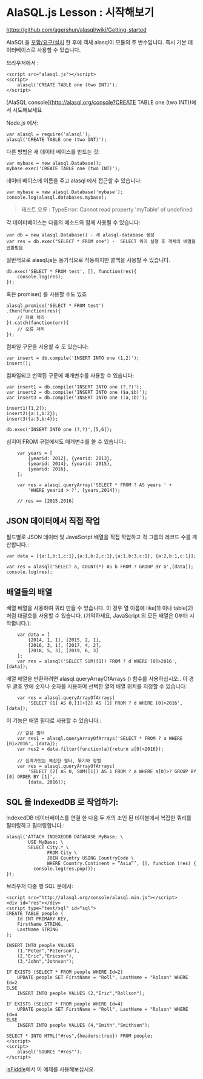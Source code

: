 # AlaSQL.js Lesson : 시작해보기

https://github.com/agershun/alasql/wiki/Getting-started

AlaSQL을 [포함/요구/설치](./install) 한 후에 객체 alasql이 모듈의 주 변수입니다. 즉시 기본 데이터베이스로 사용할 수 있습니다.

브라우저에서  :

    <script src="alasql.js"></script>
    <script>
        alasql('CREATE TABLE one (two INT)');
    </script>

[AlaSQL console](http://alasql.org/console?CREATE TABLE one (two INT))에서 시도해보세요

Node.js 에서:

    var alasql = require('alasql');
    alasql('CREATE TABLE one (two INT)');

다른 방법은 새 데이터 베이스를 만드는 것:

    var mybase = new alasql.Database();
    mybase.exec('CREATE TABLE one (two INT)');
    
데이터 베이스에 이름을 주고 alasql 에서 접근할 수 있습니다:

    var mybase = new alasql.Database('mybase');
    console.log(alasql.databases.mybase);
    
> 테스트 오류 : TypeError: Cannot read property 'myTable' of undefined
    
각 데이터베이스는 다음의 메소드와 함께 사용될 수 있습니다:    

    var db = new alasql.Database() - 새 alasql-database 생성
    var res = db.exec("SELECT * FROM one") -  SELECT 쿼리 실행 후 객체의 배열을 반환받음
     
<query-pane :hideTask="true"></query-pane>     
     
일반적으로 alasql.js는 동기식으로 작동하지만 콜백을 사용할 수 있습니다.

    db.exec('SELECT * FROM test', [], function(res){
        console.log(res);
    });
    
혹은 promise() 를 사용할 수도 있죠

    alasql.promise('SELECT * FROM test')
    .then(function(res){
        // 자료 처리
    }).catch(function(err){
        // 오류 처리
    });
    
컴파일 구문을 사용할 수 도 있습니다:

    var insert = db.compile('INSERT INTO one (1,2)');
    insert();
    
컴파일되고 번역된 구문에 매개변수를 사용할 수 있습니다:

    var insert1 = db.compile('INSERT INTO one (?,?)');
    var insert2 = db.compile('INSERT INTO one ($a,$b)');
    var insert3 = db.compile('INSERT INTO one (:a,:b)');

    insert1([1,2]);
    insert2({a:1,b:2});
    insert3({a:3,b:4});

    db.exec('INSERT INTO one (?,?)',[5,6]);
    
심지어 FROM 구절에서도 매개변수를 쓸 수 있습니다.:

        var years = [
            {yearid: 2012}, {yearid: 2013},
            {yearid: 2014}, {yearid: 2015},
            {yearid: 2016},
        ];

        var res = alasql.queryArray('SELECT * FROM ? AS years ' +
            'WHERE yearid > ?', [years,2014]);

        // res == [2015,2016]

## JSON 데이터에서 직접 작업
필드별로 JSON 데이터 및 JavaScript 배열을 직접 작업하고 각 그룹의 레코드 수를 계산합니다.:

    var data = [{a:1,b:1,c:1},{a:1,b:2,c:1},{a:1,b:3,c:1}, {a:2,b:1,c:1}];
   
    var res = alasql('SELECT a, COUNT(*) AS b FROM ? GROUP BY a',[data]);
    console.log(res);

## 배열들의 배열
배열 배열을 사용하여 쿼리 만들 수 있습니다. 
이 경우 열 이름에  like[1] 이나 table[2] 처럼 대괄호를 사용할 수 있습니다. 
(기억하세요, JavaScript 의 모든 배열은 0부터 시작합니다.):

        var data = [
            [2014, 1, 1], [2015, 2, 1],
            [2016, 3, 1], [2017, 4, 2],
            [2018, 5, 3], [2019, 6, 3]
        ];
        var res = alasql('SELECT SUM([1]) FROM ? d WHERE [0]>2016', [data]);
        
배열 배열을 반환하려면 alasql.queryArrayOfArrays () 함수를 사용하십시오.. 
이 경우 괄호 안에 숫자나 숫자를 사용하여 선택한 열의 배열 위치를 지정할 수 있습니다:

        var res = alasql.queryArrayOfArrays(
            'SELECT [1] AS 0,[1]+[2] AS [1] FROM ? d WHERE [0]>2016', [data]);
            
이 기능은 배열 필터로 사용할 수 있습니다.:

        // 같은 필터 
        var res1 = alasql.queryArrayOfArrays('SELECT * FROM ? a WHERE [0]>2016', [data]);
        var res2 = data.filter(function(a){return a[0]>2016});

        // 집계가있는 복잡한 필터, 묶기와 정렬
        var res = alasql.queryArrayOfArrays(
            'SELECT [2] AS 0, SUM([1]) AS 1 FROM ? a WHERE a[0]>? GROUP BY [0] ORDER BY [1]', 
            [data, 2016]);
            
## SQL 을 IndexedDB 로 작업하기:
IndexedDB 데이터베이스를 연결 한 다음 두 개의 조인 된 테이블에서 복잡한 쿼리를 필터링하고 필터링합니다.:

    alasql(’ATTACH INDEXEDDB DATABASE MyBase; \ 
            USE MyBase; \
            SELECT City.* \
                   FROM City \
                   JOIN Country USING CountryCode \
                   WHERE Country.Continent = ”Asia”’, [], function (res) {
              console.log(res.pop());
    }); 

브라우저 다중 행 SQL 문에서:

    <script src="http://alasql.org/console/alasql.min.js"></script>
    <div id="res"></div>
    <script type="text/sql" id="sql">
    CREATE TABLE people (
        Id INT PRIMARY KEY,
        FirstName STRING,
        LastName STRING
    );
    
    INSERT INTO people VALUES 
        (1,"Peter","Peterson"),
        (2,"Eric","Ericson"),
        (3,"John","Johnson");

    IF EXISTS (SELECT * FROM people WHERE Id=2)
        UPDATE people SET FirstName = "Roll", LastName = "Rolson" WHERE Id=2
    ELSE
        INSERT INTO people VALUES (2,"Eric","Rollson");

    IF EXISTS (SELECT * FROM people WHERE Id=4)
        UPDATE people SET FirstName = "Roll", LastName = "Rolson" WHERE Id=4
    ELSE
        INSERT INTO people VALUES (4,"Smith","Smithson");

    SELECT * INTO HTML("#res",{headers:true}) FROM people;
    </script>
    <script>
        alasql('SOURCE "#res"');
    </script>
    
[jsFiddle](http://jsfiddle.net/agershun/n4de6433/4/)에서 이 예제를 사용해보십시오.

